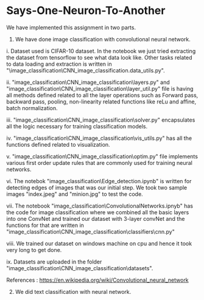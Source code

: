 # Says-One-Neuron-To-Another
We have implemented this assignment in two parts.
1. We have done image classification with convolutional neural network.
  
  i. Dataset used is CIFAR-10 dataset. In the notebook we just tried extracting the dataset from tensorflow to see what data look like.    Other tasks related to data loading and extraction is written in "\image_classification\CNN_image_classification.data_utils.py".
  
  ii. "image_classification\CNN_image_classification\layers.py" and "image_classification\CNN_image_classification\layer_util.py" file is having all methods defined related to all the layer operations such as Forward pass, backward pass, pooling, non-linearity related functions like reLu and affine, batch normalization.
  
  iii. "image_classification\CNN_image_classification\solver.py" encapsulates all the logic necessary for training classification models.
  
  iv. "image_classification\CNN_image_classification\vis_utils.py" has all the functions defined related to visualization.
  
  v. "image_classification\CNN_image_classification\optim.py" file implements various first order update rules that are commonly used for training neural networks. 
  
  vi. The notebok "image_classification\Edge_detection.ipynb" is written for detecting edges of images that was our initial step. We took two sample images "index.jpeg" and "minion.jpg" to test the code.
  
  vii. The notebook "image_classification\ConvolutionalNetworks.ipnyb" has the code for image classification where we combined all the basic layers into one ConvNet and trained our dataset with 3-layer convNet and the functions for that are written in "image_classification\CNN_image_classification\classifiers\cnn.py"
  
  viii. We trained our dataset on windows machine on cpu and hence it took very long to get done.
  
  ix. Datasets are uploaded in the folder "image_classification\CNN_image_classification\datasets".
 
 References : https://en.wikipedia.org/wiki/Convolutional_neural_network

2. We did text classification with neural network.
